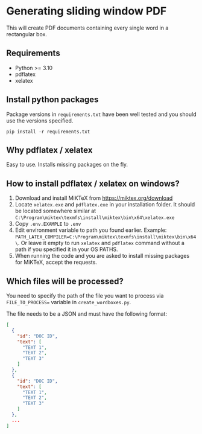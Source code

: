 # Generating sliding window PDF

This will create PDF documents containing every single word in a rectangular box. 

## Requirements

* Python >= 3.10
* pdflatex
* xelatex

## Install python packages

Package versions in `requirements.txt` have been well tested and you should use the versions specified.

```shell
pip install -r requirements.txt
```

## Why pdflatex / xelatex

Easy to use. Installs missing packages on the fly.

## How to install pdflatex / xelatex on windows?

1. Download and install MiKTeX from https://miktex.org/download
2. Locate `xelatex.exe` and `pdflatex.exe` in your installation folder. It should be located somewhere similar at `C:\Program\miktex\texmfs\install\miktex\bin\x64\xelatex.exe`
3. Copy `.env.EXAMPLE` to `.env`
4. Edit environment variable to path you found earlier. Example: `PATH_LATEX_COMPILER=C:\Program\miktex\texmfs\install\miktex\bin\x64\`. Or leave it empty to run `xelatex` and `pdflatex` command without a path if you specified it in your OS PATHS.
5. When running the code and you are asked to install missing packages for MiKTeX, accept the requests.

## Which files will be processed?

You need to specify the path of the file you want to process via `FILE_TO_PROCESS=` variable in `create_wordboxes.py`.

The file needs to be a JSON and must have the following format:

```json
[
  {
    "id": "DOC ID",
    "text": [
      "TEXT 1",
      "TEXT 2",
      "TEXT 3"
    ]
  },
  {
    "id": "DOC ID",
    "text": [
      "TEXT 1",
      "TEXT 2",
      "TEXT 3"
    ]
  },
  ...
]
```